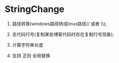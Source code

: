 StringChange
============
1. 路径转换(windows路径转成linux路径(/ 或者 \\\\);

2. 去代码行号(复制某些博客代码时存在复制行号现象);

3. 计算字符串长度

4. 支持 正则 全局替换
